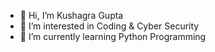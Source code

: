 - 👋 Hi, I’m Kushagra Gupta
- 👀 I’m interested in Coding & Cyber Security
- 🌱 I’m currently learning Python Programming


<!---
Kushagra-Gupta-755/Kushagra-Gupta-755 is a ✨ special ✨ repository because its `README.md` (this file) appears on your GitHub profile.
You can click the Preview link to take a look at your changes.
--->
